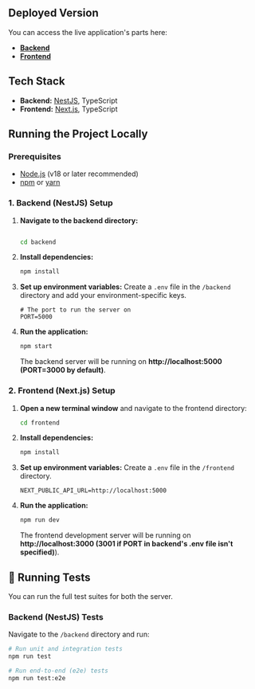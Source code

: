 ## Deployed Version

You can access the live application's parts here:

- **[Backend](https://your-deployment-link.com)**
- **[Frontend](https://your-deployment-link.com)**

## Tech Stack

- **Backend:** [NestJS](https://nestjs.com/), TypeScript
- **Frontend:** [Next.js](https://nextjs.org/), TypeScript

## Running the Project Locally

### Prerequisites

- [Node.js](https://nodejs.org/) (v18 or later recommended)
- [npm](https://www.npmjs.com/) or [yarn](https://yarnpkg.com/)

### 1. Backend (NestJS) Setup

1.  **Navigate to the backend directory:**

    ```bash

    cd backend
    ```

2.  **Install dependencies:**

    ```bash
    npm install
    ```

3.  **Set up environment variables:**
    Create a `.env` file in the `/backend` directory and add your environment-specific keys.

    ```.env
    # The port to run the server on
    PORT=5000
    ```

4.  **Run the application:**
    ```bash
    npm start
    ```
    The backend server will be running on **http://localhost:5000 (PORT=3000 by default)**.

### 2. Frontend (Next.js) Setup

1.  **Open a new terminal window** and navigate to the frontend directory:

    ```bash
    cd frontend
    ```

2.  **Install dependencies:**

    ```bash
    npm install
    ```

3.  **Set up environment variables:**
    Create a `.env` file in the `/frontend` directory.

    ```.env
    NEXT_PUBLIC_API_URL=http://localhost:5000
    ```

4.  **Run the application:**
    ```bash
    npm run dev
    ```
    The frontend development server will be running on **http://localhost:3000 (3001 if PORT in backend's .env file isn't specified)**).

## 🧪 Running Tests

You can run the full test suites for both the server.

### Backend (NestJS) Tests

Navigate to the `/backend` directory and run:

```bash
# Run unit and integration tests
npm run test

# Run end-to-end (e2e) tests
npm run test:e2e

```
